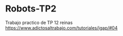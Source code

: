 # Robots-TP2
Trabajo practico de TP 12 reinas 
https://www.adictosaltrabajo.com/tutoriales/jgap/#04
